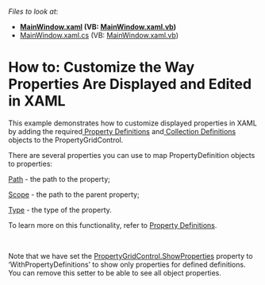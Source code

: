 <!-- default file list -->
*Files to look at*:

* **[MainWindow.xaml](./CS/MainWindow.xaml) (VB: [MainWindow.xaml.vb](./VB/MainWindow.xaml.vb))**
* [MainWindow.xaml.cs](./CS/MainWindow.xaml.cs) (VB: [MainWindow.xaml.vb](./VB/MainWindow.xaml.vb))
<!-- default file list end -->
# How to: Customize the Way Properties Are Displayed and Edited in XAML


<p>This example demonstrates how to customize displayed properties in XAML by adding the required<a href="https://documentation.devexpress.com/#WPF/CustomDocument15521"> Property Definitions</a> and<a href="https://documentation.devexpress.com/#WPF/CustomDocument15719"> Collection Definitions</a> objects to the PropertyGridControl.</p>
<p>There are several properties you can use to map PropertyDefinition objects to properties:</p>
<p><a href="https://documentation.devexpress.com/#WPF/CustomDocument15521">Path</a> - the path to the property;</p>
<p><a href="https://documentation.devexpress.com/#WPF/DevExpressXpfPropertyGridPropertyDefinition_Scopetopic">Scope</a> - the path to the parent property;</p>
<p><a href="https://documentation.devexpress.com/WPF/DevExpressXpfPropertyGridPropertyDefinition_Typetopic.aspx">Type</a> - the type of the property.</p>
<p>To learn more on this functionality, refer to <a href="https://documentation.devexpress.com/#WPF/CustomDocument15521">Property Definitions</a>.</p>
<p> </p>
<p>Note that we have set the <a href="https://documentation.devexpress.com/#WPF/DevExpressXpfPropertyGridPropertyGridControl_ShowPropertiestopic">PropertyGridControl.ShowProperties</a> property to ‘WithPropertyDefinitions’ to show only properties for defined definitions. You can remove this setter to be able to see all object properties.</p>

<br/>


